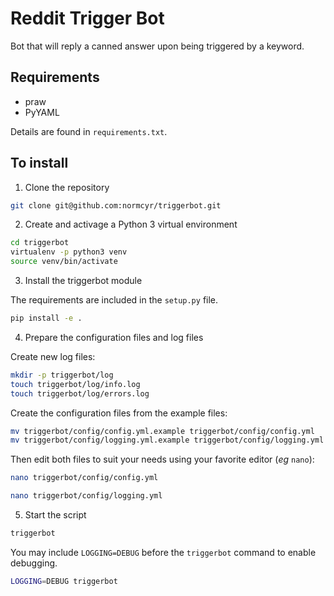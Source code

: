 # Reddit Trigger Bot

Bot that will reply a canned answer upon being triggered by a keyword.

## Requirements

- praw
- PyYAML

Details are found in `requirements.txt`.


## To install

1. Clone the repository

```bash
git clone git@github.com:normcyr/triggerbot.git
```

2. Create and activage a Python 3 virtual environment

```bash
cd triggerbot
virtualenv -p python3 venv
source venv/bin/activate
```

3. Install the triggerbot module

The requirements are included in the `setup.py` file.

```bash
pip install -e .
```

4. Prepare the configuration files and log files

Create new log files:

```bash
mkdir -p triggerbot/log
touch triggerbot/log/info.log
touch triggerbot/log/errors.log
```

Create the configuration files from the example files:

```bash
mv triggerbot/config/config.yml.example triggerbot/config/config.yml
mv triggerbot/config/logging.yml.example triggerbot/config/logging.yml
```

Then edit both files to suit your needs using your favorite editor (*eg* `nano`):

```bash
nano triggerbot/config/config.yml
```

```bash
nano triggerbot/config/logging.yml
```

5. Start the script

```bash
triggerbot
```

You may include `LOGGING=DEBUG` before the `triggerbot` command to enable debugging.

```bash
LOGGING=DEBUG triggerbot
```
